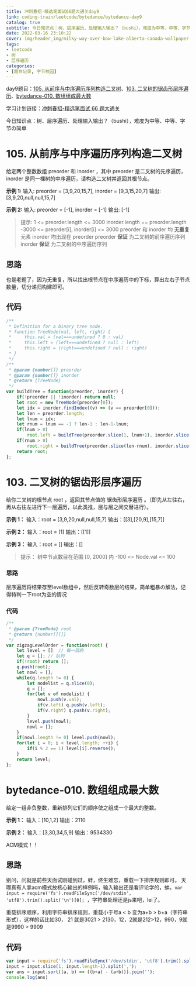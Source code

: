 ```yaml
---
title: 冲刺春招-精选笔面试66题大通关day9
link: coding-train/leetcode/bytedance/bytedance-day9
catalog: true
subtitle: 今日知识点：树、层序遍历、处理输入输出？（bushi），难度为中等、中等、字节の简单
date: 2022-03-16 23:10:22
cover: img/header_img/milky-way-over-bow-lake-alberta-canada-wallpaper-for-1920x1080-63-873.jpg
tags:
- leetcode
- 树
- 层序遍历
categories:
- [题目记录, 字节校园]
---
```


day9题目：[105. 从前序与中序遍历序列构造二叉树](https://leetcode-cn.com/problems/construct-binary-tree-from-preorder-and-inorder-traversal/)、[103. 二叉树的锯齿形层序遍历](https://leetcode-cn.com/problems/binary-tree-zigzag-level-order-traversal/)、[bytedance-010. 数组组成最大数](https://leetcode-cn.com/problems/9nsGSS/)

学习计划链接：[冲刺春招-精选笔面试 66 题大通关](https://leetcode-cn.com/study-plan/bytedancecampus/?progress=dcmyjb3)

今日知识点：树、层序遍历、处理输入输出？（bushi），难度为中等、中等、字节の简单
<!-- more -->
# 105. 从前序与中序遍历序列构造二叉树
给定两个整数数组 preorder 和 inorder ，其中 preorder 是二叉树的先序遍历， inorder 是同一棵树的中序遍历，请构造二叉树并返回其根节点。

**示例 1:**
输入: preorder = [3,9,20,15,7], inorder = [9,3,15,20,7]
输出: [3,9,20,null,null,15,7]

**示例 2:**
输入: preorder = [-1], inorder = [-1]
输出: [-1]
 
> 提示:
1 <= preorder.length <= 3000
inorder.length == preorder.length
-3000 <= preorder[i], inorder[i] <= 3000
preorder 和 inorder 均 **无重复** 元素
inorder 均出现在 preorder
preorder **保证** 为二叉树的前序遍历序列
inorder **保证** 为二叉树的中序遍历序列
## 思路
也是老题了，因为无重复，所以找出根节点在中序遍历中的下标，算出左右子节点数量，切分递归构建即可。
## 代码
```js
/**
 * Definition for a binary tree node.
 * function TreeNode(val, left, right) {
 *     this.val = (val===undefined ? 0 : val)
 *     this.left = (left===undefined ? null : left)
 *     this.right = (right===undefined ? null : right)
 * }
 */
/**
 * @param {number[]} preorder
 * @param {number[]} inorder
 * @return {TreeNode}
 */
var buildTree = function(preorder, inorder) {
    if(!preorder || !inorder) return null;
    let root = new TreeNode(preorder[0]);
    let idx = inorder.findIndex((v) => (v == preorder[0]));
    let len = preorder.length;
    let lnum = idx;
    let rnum = lnum == -1 ? len-1 : len-1-lnum;
    if(lnum > 0) 
        root.left = buildTree(preorder.slice(1, lnum+1), inorder.slice(0, lnum+1));
    if(rnum > 0) 
        root.right = buildTree(preorder.slice(len-rnum), inorder.slice(len-rnum));
    return root;
};
```
# 103. 二叉树的锯齿形层序遍历
给你二叉树的根节点 root ，返回其节点值的 锯齿形层序遍历 。（即先从左往右，再从右往左进行下一层遍历，以此类推，层与层之间交替进行）。

**示例 1：**
输入：root = [3,9,20,null,null,15,7]
输出：[[3],[20,9],[15,7]]

**示例 2：**
输入：root = [1]
输出：[[1]]

**示例 3：**
输入：root = []
输出：[]

>提示：
树中节点数目在范围 [0, 2000] 内
-100 <= Node.val <= 100

### 思路
层序遍历将结果存至level数组中，然后反转奇数层的结果，简单粗暴の解法，记得特判一下root为空的情况
### 代码
```js
/**
 * @param {TreeNode} root
 * @return {number[][]}
 */
var zigzagLevelOrder = function(root) {
    let level = []  // 每一层的
    let q = []; // 队列
    if(!root) return [];
    q.push(root);
    let nowl = [];
    while(q.length != 0) {
        let nodelist = q.slice(0);
        q = [];
        for(let v of nodelist) {
            nowl.push(v.val);
            if(v.left) q.push(v.left);
            if(v.right) q.push(v.right);
        }
        level.push(nowl);
        nowl = [];
    }
    if(nowl.length != 0) level.push(nowl);
    for(let i = 0; i < level.length; ++i) {
        if(i % 2 == 1) level[i].reverse();
    }
    return level;
};
```
# bytedance-010. 数组组成最大数
给定一组非负整数，重新排列它们的顺序使之组成一个最大的整数。

**示例 1：**
输入：[10,1,2]
输出：2110

**示例 2：**
输入：[3,30,34,5,9]
输出：9534330

ACM模式！！
## 思路
别问，问就是前些天面试刚碰到过，蚌，终生难忘，重载一下排序规则即可。
天哪真有人拿acm模式放核心输出的样例吗，输入输出还是看评论学的，蚌。`var input = require('fs').readFileSync('/dev/stdin', 'utf8').trim().split('\n')[0];
`，字符串处理还是js来吧，lei了。

重载排序顺序，利用字符串排序规则，重载小于号a < b 变为a+b > b+a（字符串形式），这样的话比如30， 21 就是3021 > 2130，12，2就是212>12，990，9就是9990 > 9909
## 代码
```js
var input = require('fs').readFileSync('/dev/stdin', 'utf8').trim().split('\n')[0];
input = input.slice(1, input.length-1).split(',');
var ans = input.sort((a, b) => ((b+a) - (a+b))).join('');
console.log(ans)
```